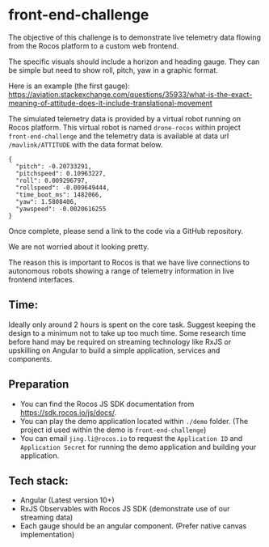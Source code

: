 # front-end-challenge

The objective of this challenge is to demonstrate live telemetry data flowing from the Rocos platform to a custom web frontend.

The specific visuals should include a horizon and heading gauge. They can be simple but need to show roll, pitch, yaw in a graphic format.

Here is an example (the first gauge): https://aviation.stackexchange.com/questions/35933/what-is-the-exact-meaning-of-attitude-does-it-include-translational-movement

The simulated telemetry data is provided by a virtual robot running on Rocos platform. This virtual robot is named `drone-rocos` within project `front-end-challenge` and the telemetry data is available at data url `/mavlink/ATTITUDE` with the data format below. 

```
{
  "pitch": -0.20733291,
  "pitchspeed": 0.10963227,
  "roll": 0.009296797,
  "rollspeed": -0.009649444,
  "time_boot_ms": 1482066,
  "yaw": 1.5808406,
  "yawspeed": -0.0020616255
}
```


Once complete, please send a link to the code via a GitHub repository.  

We are not worried about it looking pretty.

The reason this is important to Rocos is that we have live connections to autonomous robots showing a range of telemetry information in live frontend interfaces.


## Time:

Ideally only around 2 hours is spent on the core task.  Suggest keeping the design to a minimum not to take up too much time.  Some research time before hand may be required on streaming technology like RxJS or upskilling on Angular to build a simple application, services and components.

## Preparation
- You can find the Rocos JS SDK documentation from https://sdk.rocos.io/js/docs/.
- You can play the demo application located within `./demo` folder. (The project id used within the demo is `front-end-challenge`)
- You can email `jing.li@rocos.io` to request the `Application ID` and `Application Secret` for running the demo application and building your application.

## Tech stack:
- Angular (Latest version 10+)
- RxJS Observables with Rocos JS SDK (demonstrate use of our streaming data)
- Each gauge should be an angular component. (Prefer native canvas implementation) 
